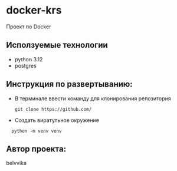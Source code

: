 # docker-krs
Проект по Docker


## Исползуемые технологии
  * python 3.12
  * postgres

## Инструкция по развертыванию:
  
- В терминале ввести команду для клонирования репозитория
  ```
  git clone https://github.com/
  ```
- Создать виратульное окружение
```
  python -m venv venv
  ```

## Автор проекта:
belvvika

